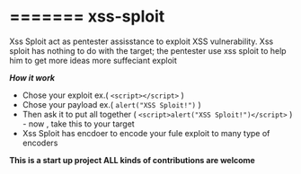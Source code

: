 
=======
xss-sploit
=======
Xss Sploit act as pentester assisstance to exploit XSS vulnerability. Xss sploit has nothing to do with the target; the pentester use xss sploit to help him to get more ideas more suffeciant exploit

***How it work***
* Chose your exploit ex.( ```<script></script>``` )
* Chose your payload ex.( ```alert("XSS Sploit!")``` )
* Then ask it to put all together ( ```<script>alert("XSS Sploit!")</script>``` )  - now , take this to your target
* Xss Sploit has encdoer to encode your fule exploit to many type of encoders


**This is a start up project ALL kinds of contributions are welcome**

